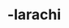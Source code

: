 ---
layout: dictionary_entry
title: -larachi
parent: Common Words
last_modified_date: 2021-11-05

word: -larachi
see_also:
  - bakalarachi
  - larachi
transcriptions:
  - laˈɹatʃi
translations:
  - "a suffix indicating sexual intercourse; fucking"
---